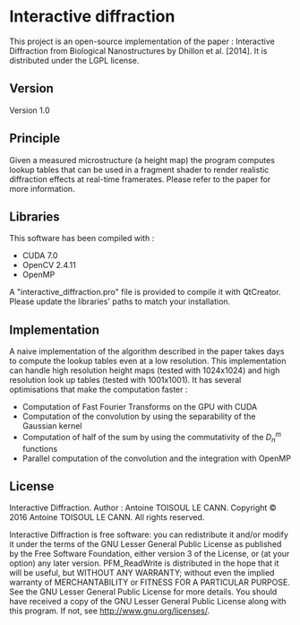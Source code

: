 # Interactive diffraction
This project is an open-source implementation of the paper : Interactive Diffraction from Biological Nanostructures by Dhillon et al. [2014].
It is distributed under the LGPL license.

## Version

Version 1.0

## Principle
 
Given a measured microstructure (a height map) the program computes lookup tables that can be used in a fragment shader to render realistic diffraction effects at real-time framerates. Please refer to the paper for more information.

## Libraries

This software has been compiled with : 

* CUDA 7.0
* OpenCV 2.4.11
* OpenMP


A "interactive_diffraction.pro" file is provided to compile it with QtCreator. Please update the libraries' paths to match your installation.

## Implementation

A naive implementation of the algorithm described in the paper takes days to compute the lookup tables even at a low resolution.
This implementation can handle high resolution height maps (tested with 1024x1024) and high resolution look up tables (tested with 1001x1001).
It has several optimisations that make the computation faster :

* Computation of Fast Fourier Transforms on the GPU with CUDA
* Computation of the convolution by using the separability of the Gaussian kernel
* Computation of half of the sum by using the commutativity of the $D_{n}^{m}$ functions
* Parallel computation of the convolution and the integration with OpenMP

## License

Interactive Diffraction. Author :  Antoine TOISOUL LE CANN. Copyright © 2016 Antoine TOISOUL LE CANN. All rights reserved.

Interactive Diffraction is free software: you can redistribute it and/or modify it under the terms of the GNU Lesser General Public License as published by the Free Software Foundation, either version 3 of the License, or (at your option) any later version. PFM_ReadWrite is distributed in the hope that it will be useful, but WITHOUT ANY WARRANTY; without even the implied warranty of MERCHANTABILITY or FITNESS FOR A PARTICULAR PURPOSE. See the GNU Lesser General Public License for more details. You should have received a copy of the GNU Lesser General Public License along with this program. If not, see <http://www.gnu.org/licenses/>.


